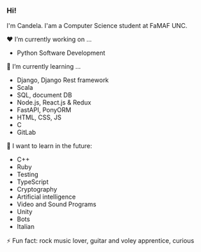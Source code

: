 ### Hi!

I'm Candela. I'am a Computer Science student at FaMAF UNC.

:hearts: I’m currently working on ...

  - Python Software Development

🌱 I’m currently learning ...

  - Django, Django Rest framework
  - Scala
  - SQL, document DB
  - Node.js, React.js & Redux
  - FastAPI, PonyORM
  - HTML, CSS, JS
  - C
  - GitLab
  

:rainbow: I want to learn in the future:
  
  - C++
  - Ruby
  - Testing
  - TypeScript
  - Cryptography
  - Artificial intelligence
  - Video and Sound Programs
  - Unity
  - Bots
  - Italian

⚡ Fun fact: rock music lover, guitar and voley apprentice, curious
<!--
**Knd9/Knd9** is a ✨ _special_ ✨ repository because its `README.md` (this file) appears on your GitHub profile.

Here are some ideas to get you started:

- 🔭 I’m currently working on ...
- 🌱 I’m currently learning ...
- 👯 I’m looking to collaborate on ...
- 🤔 I’m looking for help with ...
- 💬 Ask me about ...
- 📫 How to reach me: ...
- 😄 Pronouns: ...
- ⚡ Fun fact: ...
-->
